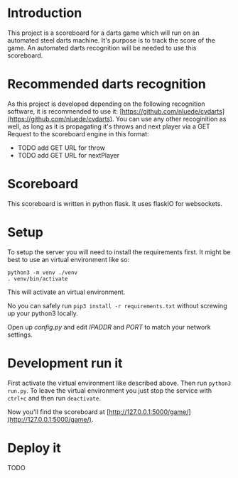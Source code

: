 # Introduction
This project is a scoreboard for a darts game which will run on an automated steel darts machine. It's purpose is to track the score of the game.
An automated darts recognition will be needed to use this scoreboard.

# Recommended darts recognition
As this project is developed depending on the following recognition software, it is recommended to use it: [https://github.com/nluede/cvdarts](https://github.com/nluede/cvdarts).
You can use any other recoginition as well, as long as it is propagating it's throws and next player via a GET Request to the scoreboard engine in this format:

- TODO add GET URL for throw
- TODO add GET URL for nextPlayer

# Scoreboard
This scoreboard is written in python flask. It uses flaskIO for websockets.

# Setup
To setup the server you will need to install the requirements first.
It might be best to use an virtual environment like so:

```
python3 -m venv ./venv
. venv/bin/activate
```

This will activate an virtual environment.

No you can safely run `pip3 install -r requirements.txt` without screwing up your python3 locally.

Open up _config.py_ and edit *IPADDR* and *PORT* to match your network settings.

# Development run it
First activate the virtual environment like described above. Then run `python3 run.py`.
To leave the virtual environment you just stop the service with `ctrl+c` and then run `deactivate`.

Now you'll find the scoreboard at [http://127.0.0.1:5000/game/](http://127.0.0.1:5000/game/).

# Deploy it
TODO

